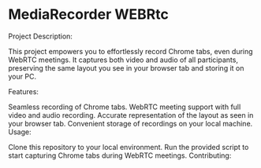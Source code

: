 # MediaRecorder WEBRtc
Project Description:

This project empowers you to effortlessly record Chrome tabs, even during WebRTC meetings. It captures both video and audio of all participants, preserving the same layout you see in your browser tab and storing it on your PC.

Features:

Seamless recording of Chrome tabs.
WebRTC meeting support with full video and audio recording.
Accurate representation of the layout as seen in your browser tab.
Convenient storage of recordings on your local machine.
Usage:

Clone this repository to your local environment.
Run the provided script to start capturing Chrome tabs during WebRTC meetings.
Contributing:

